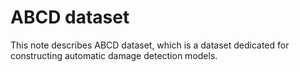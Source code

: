 # ABCD dataset

This note describes ABCD dataset, which is a dataset dedicated for constructing automatic damage detection models.

